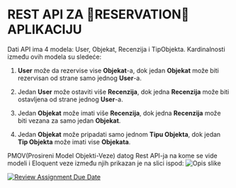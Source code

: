 # REST API ZA 📝RESERVATION📝 APLIKACIJU

Dati API ima 4 modela: User, Objekat, Recenzija i TipObjekta. Kardinalnosti između ovih modela su sledeće:

1. **User** može da rezervise vise **Objekat**-a, dok jedan **Objekat** može biti rezervisan od strane samo jednog **User**-a.

2. Jedan **User** može ostaviti više **Recenzija**, dok jedna **Recenzija** može biti ostavljena od strane jednog **User**-a.

3. Jedan **Objekat** može imati više **Recenzija**, dok jedna **Recenzija** može biti vezana za samo jedan **Objekat**.

4. Jedan **Objekat** može pripadati samo jednom **Tipu Objekta**, dok jedan **Tip Objekta** može imati vise **Objekata**.

PMOV(Prosireni Model Objekti-Veze) datog Rest API-ja na kome se vide modeli i Eloquent veze između njih prikazan je na slici ispod:
![Opis slike](https://i.postimg.cc/7PSWF6N0/RESERVATIONS-APP.png)






[![Review Assignment Due Date](https://classroom.github.com/assets/deadline-readme-button-24ddc0f5d75046c5622901739e7c5dd533143b0c8e959d652212380cedb1ea36.svg)](https://classroom.github.com/a/1IMeAlJr)
